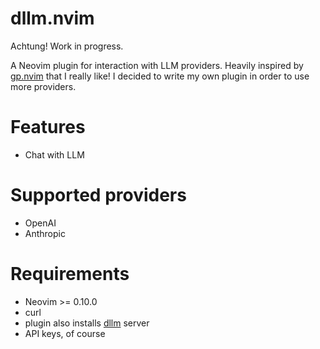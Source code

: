 # dllm.nvim

Achtung! Work in progress.

A Neovim plugin for interaction with LLM providers. Heavily inspired by [gp.nvim](https://github.com/Robitx/gp.nvim)
that I really like! I decided to write my own plugin in order to use more providers.

# Features
* Chat with LLM 

# Supported providers
* OpenAI
* Anthropic

# Requirements
* Neovim >= 0.10.0
* curl
* plugin also installs [dllm](https://github.com/festeh/dllm) server
* API keys, of course
